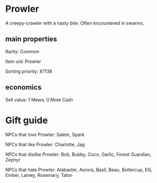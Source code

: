 # Prowler

A creepy-crawler with a nasty bite. Often encountered in swarms.

## main properties

Rarity: Common

Item uid: Prowler

Sorting priority: 87138

## economics

Sell value: 1 Mews, 0 Mole Cash

# Gift guide

NPCs that love Prowler: Salem, Spark

NPCs that like Prowler: Charlotte, Jag

NPCs that dislike Prowler: Bob, Bubby, Coco, Garlic, Forest Guardian, Zephyr

NPCs that hate Prowler: Alabaster, Aurora, Basil, Beau, Buttercup, Elli, Ember, Lainey, Rosemary, Talon